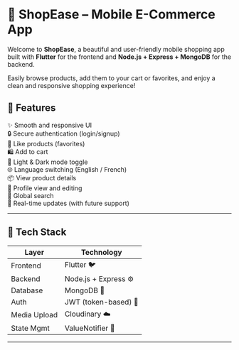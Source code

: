 # 🛒 ShopEase – Mobile E-Commerce App

Welcome to **ShopEase**, a beautiful and user-friendly mobile shopping app built with **Flutter** for the frontend and **Node.js + Express + MongoDB** for the backend.  

Easily browse products, add them to your cart or favorites, and enjoy a clean and responsive shopping experience!


## 📱 Features

✨ Smooth and responsive UI  
🔒 Secure authentication (login/signup)  
💖 Like products (favorites)  
🛍️ Add to cart  
🌙 Light & Dark mode toggle  
🌐 Language switching (English / French)  
📦 View product details  
👤 Profile view and editing  
🔎 Global search  
📡 Real-time updates (with future support)

---

## 🧱 Tech Stack

| Layer        | Technology            |
|--------------|------------------------|
| Frontend     | Flutter 🐦             |
| Backend      | Node.js + Express ⚙️  |
| Database     | MongoDB 🍃             |
| Auth         | JWT (token-based) 🔐   |
| Media Upload | Cloudinary ☁️         |
| State Mgmt   | ValueNotifier 🧠       |

---


